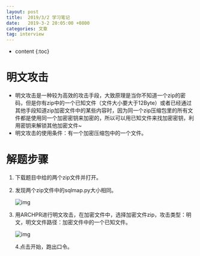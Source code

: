 ```yaml
---
layout: post
title:  2019/3/2 学习笔记
date:   2019-3-2 20:05:00 +0800
categories: 文章
tag: interview
---
```


* content
{:toc}



明文攻击
====================================
- 明文攻击是一种较为高效的攻击手段，大致原理是当你不知道一个zip的密码，但是你有zip中的一个已知文件（文件大小要大于12Byte）或者已经通过其他手段知道zip加密文件中的某些内容时，因为同一个zip压缩包里的所有文件都是使用同一个加密密钥来加密的，所以可以用已知文件来找加密密钥，利用密钥来解锁其他加密文件~
- 明文攻击的使用条件：有一个加密压缩包中的一个文件。




# 解题步骤

1. 下载题目中给的两个zip文件并打开。

2. 发现两个zip文件中的sqlmap.py大小相同。

   ![img](https://wxt.sinaimg.cn/thumb300/0066mMjily1g0pyqppsrrj30ln09wwfv.jpg?tags=%5B%5D)

3. 用ARCHPR进行明文攻击，在加密文件中，选择加密文件zip，攻击类型：明文，明文文件路径：加密文件中的一个已知文件。

   ![img](https://wxt.sinaimg.cn/thumb300/0066mMjily1g0q02erg4sj30d00cnglr.jpg?tags=%5B%5D)

   4.点击开始，跑出口令。

